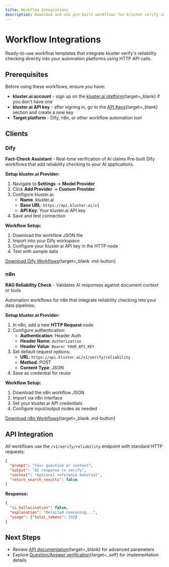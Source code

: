 ```yaml
---
title: Workflow Integrations
description: Download and use pre-built workflows for kluster verify in Dify, n8n, and other platforms using direct API integration.
---
```


# Workflow Integrations

Ready-to-use workflow templates that integrate kluster verify's reliability checking directly into your automation platforms using HTTP API calls.

## Prerequisites

Before using these workflows, ensure you have:

- **kluster.ai account** - sign up on the [kluster.ai platform](https://platform.kluster.ai/signup){target=_blank} if you don't have one
- **kluster.ai API key** - after signing in, go to the [API Keys](https://platform.kluster.ai/apikeys){target=_blank} section and create a new key
- **Target platform** - Dify, n8n, or other workflow automation tool

## Clients

### Dify

**Fact-Check Assistant** - Real-time verification of AI claims
Pre-built Dify workflows that add reliability checking to your AI applications.

<!-- TODO: Add screenshot -->

**Setup kluster.ai Provider:**

1. Navigate to **Settings** → **Model Provider**
2. Click **Add Provider** → **Custom Provider**
3. Configure kluster.ai:
   - **Name**: kluster.ai
   - **Base URL**: `https://api.kluster.ai/v1`
   - **API Key**: Your kluster.ai API key
4. Save and test connection

**Workflow Setup:**

1. Download the workflow JSON file
2. Import into your Dify workspace
3. Configure your kluster.ai API key in the HTTP node
4. Test with sample data

[Download Dify Workflows](#){target=_blank .md-button}

### n8n

**RAG Reliability Check** - Validates AI responses against document context or tools 

Automation workflows for n8n that integrate reliability checking into your data pipelines.

<!-- TODO: Add screenshot -->

**Setup kluster.ai Provider:**

1. In n8n, add a new **HTTP Request** node
2. Configure authentication:
   - **Authentication**: Header Auth
   - **Header Name**: `Authorization`
   - **Header Value**: `Bearer YOUR_API_KEY`
3. Set default request options:
   - **URL**: `https://api.kluster.ai/v1/verify/reliability`
   - **Method**: POST
   - **Content Type**: JSON
4. Save as credential for reuse

**Workflow Setup:**

1. Download the n8n workflow JSON
2. Import via n8n interface
3. Set your kluster.ai API credentials
4. Configure input/output nodes as needed

[Download n8n Workflows](#){target=_blank .md-button}

## API Integration

All workflows use the `/v1/verify/reliability` endpoint with standard HTTP requests:

```json
{
  "prompt": "Your question or context",
  "output": "AI response to verify", 
  "context": "Optional reference material",
  "return_search_results": false
}
```

**Response:**
```json
{
  "is_hallucination": false,
  "explanation": "Detailed reasoning...",
  "usage": {"total_tokens": 150}
}
```

## Next Steps

- Review [API documentation](/api-reference/reference/){target=_blank} for advanced parameters
- Explore [Question/Answer verification](/get-started/verify/reliability/question-answer/){target=_self} for implementation details